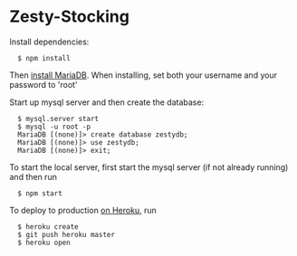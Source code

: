 # Zesty-Stocking

Install dependencies:

      $ npm install
      
Then [install MariaDB](https://mariadb.com/kb/en/mariadb/building-mariadb-on-mac-os-x-using-homebrew/). When installing, set both your username and your password to 'root'
  

Start up mysql server and then create the database:

      $ mysql.server start
      $ mysql -u root -p
      MariaDB [(none)]> create database zestydb;
      MariaDB [(none)]> use zestydb;
      MariaDB [(none)]> exit;



To start the local server, first start the mysql server (if not already running) and then run

      $ npm start


To deploy to production [on Heroku](https://devcenter.heroku.com/articles/getting-started-with-nodejs#introduction), run

      $ heroku create
      $ git push heroku master
      $ heroku open